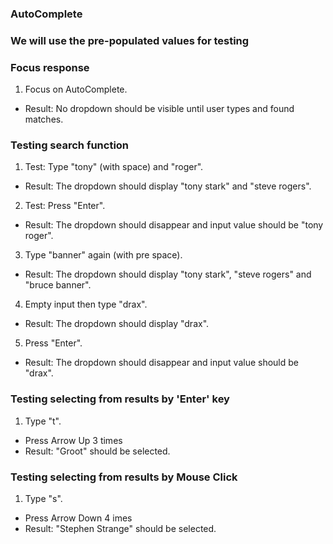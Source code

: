 ### AutoComplete
### We will use the pre-populated values for testing

### Focus response
1. Focus on AutoComplete.
 - Result: No dropdown should be visible until user types and found matches.

### Testing search function
1. Test: Type "tony" (with space) and "roger".
 - Result: The dropdown should display "tony stark" and "steve rogers".
2. Test: Press "Enter".
 - Result: The dropdown should disappear and input value should be "tony roger".
3. Type "banner" again (with pre space).
 - Result: The dropdown should display "tony stark", "steve rogers" and "bruce banner".
4. Empty input then type "drax".
  - Result: The dropdown should display "drax".
5. Press "Enter".
  - Result: The dropdown should disappear and input value should be "drax".
### Testing selecting from results by 'Enter' key
1. Type "t".
  - Press Arrow Up 3 times
 - Result: "Groot" should be selected.
### Testing selecting from results by Mouse Click
1. Type "s".
  - Press Arrow Down 4 imes
 - Result: "Stephen Strange" should be selected.